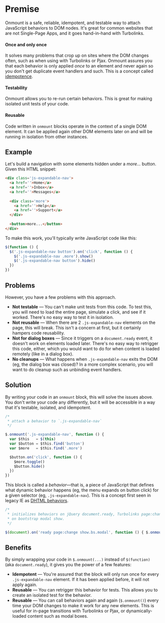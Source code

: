 # Premise

Onmount is a safe, reliable, idempotent, and testable way to attach JavaScript behaviors to DOM nodes. It's great for common websites that are not Single-Page Apps, and it goes hand-in-hand with Turbolinks.

#### Once and only once

It solves many problems that crop up on sites where the DOM changes often, such as when using with Turbolinks or Pjax. Onmount assures you that each behavior is only applied *once* to an element and never again so you don't get duplicate event handlers and such. This is a concept called [idempotence].

[idempotence]: https://en.wikipedia.org/wiki/Idempotence

#### Testability

Onmount allows you to re-run certain behaviors. This is great for making isolated unit tests of your code.

#### Reusable

Code written in `onmount` blocks operate in the context of a single DOM element. It can be applied again other DOM elements later on and will be running in isolation from other instances.

## Example

Let's build a navigation with some elements hidden under a *more...* button. Given this HTML snippet:

```html
<div class='js-expandable-nav'>
  <a href=''>Home</a>
  <a href=''>Inbox</a>
  <a href=''>Messages</a>
  
  <div class='more'>
    <a href=''>Help</a>
    <a href=''>Support</a>
  </div>
  
  <button>more...</button>
</div>
```

To make this work, you'll typically write JavaScript code like this:

```js
$(function () {
  $('.js-expandable-nav button').on('click', function () {
    $('.js-expandable-nav .more').show()
    $('.js-expandable-nav button').hide()
  })
})
```

## Problems

However, you have a few problems with this approach.

- **Not testable** — You can't make unit tests from this code. To test this, you will need to load the entire page, simulate a click, and see if it worked. There's no easy way to test it in isolation.
- **Not reusable** — When there are 2 `.js-expandable-nav` elements on the page, this will break. This isn't a concern at first, but it certainly hampers code reusability.
- **Not for dialog boxes** — Since it triggers on a `document.ready` event, it doesn't work on elements loaded later. There's no easy way to retrigger this code, either, which you would want to do for when content is loaded remotely (like in a dialog box).
- **No cleanups** — What happens when `.js-expandable-nav` exits the DOM (eg, the dialog box was closed)? In a more complex scenario, you will want to do cleanup such as unbinding event handlers.

## Solution

By writing your code in an `onmount` block, this will solve the issues above. You don't write your code any differently, but it will be accessible in a way that it's testable, isolated, and idempotent.

```js
/*
 * attach a behavior to `.js-expandable-nav`
 */

$.onmount('.js-expandable-nav', function () {
  var $this   = $(this)
  var $button = $this.find('button')
  var $more   = $this.find('.more')

  $button.on('click', function () {
    $more.toggle()
    $button.hide()
  })
})
```

This block is called a *behavior*—that is, a piece of JavaScript that defines what dynamic behavior happens (eg, the menu expands on button click) for a given selector (eg, `.js-expandable-nav`). This is a concept first seen in legacy IE as [DHTML behaviors].

[DHTML behaviors]: https://msdn.microsoft.com/en-us/library/ms531079%28v=vs.85%29.aspx

```js
/*
 * initializes behaviors on jQuery document.ready, Turbolinks page:change, and
 * on bootstrap modal show.
 */

$(document).on('ready page:change show.bs.modal', function () { $.onmount() })
```

## Benefits

By simply wrapping your code in `$.onmount(...)` instead of `$(function)` (aka `document.ready`), it gives you the power of a few features:

* **Idempotent** — You're assured that the block will only run once for every `.js-expandable-nav` element. If it has been applied before, it will not apply again.
* **Reusable** — You can retrigger this behavior for tests. This allows you to create an isolated test for the behavior.
* **Reusable** — You can call behaviors again and again (`$.onmount()`) every time your DOM changes to make it work for any new elements. This is useful for in-page transitions with Turbolinks or Pjax, or dynamically-loaded content such as modal boxes.
